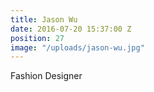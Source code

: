 ```yaml
---
title: Jason Wu
date: 2016-07-20 15:37:00 Z
position: 27
image: "/uploads/jason-wu.jpg"
---
```


Fashion Designer
